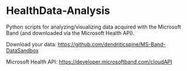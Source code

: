 # HealthData-Analysis
Python scripts for analyzing/visualizing data acquired with the Microsoft Band (and downloaded via the Microsoft Health API).

Download your data: https://github.com/dendriticspine/MS-Band-DataSandbox

Microsoft Health API: https://developer.microsoftband.com/cloudAPI
